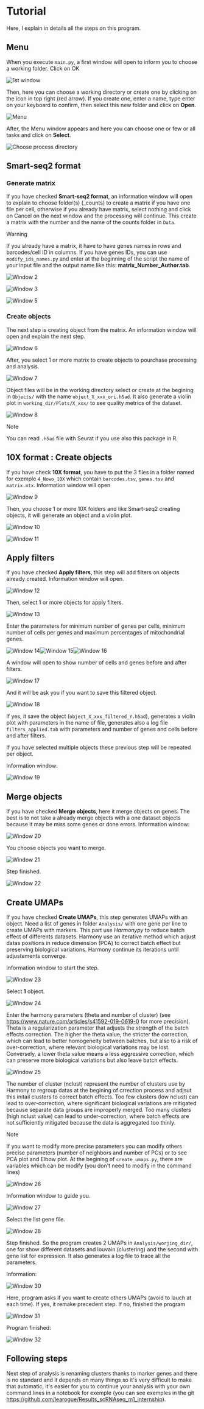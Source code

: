 # Tutorial

Here, I explain in details all the steps on this program.

## Menu
When you execute `main.py`, a first window will open to inform you to choose a working folder. Click on OK

![1st window](Images_tutorial/1.png)

Then, here you can choose a working directory or create one by clicking on the icon in top right (red arrow). If you create one, enter a name, type enter on your keyboard to confirm, then select this new folder and click on **Open**.

![Menu](Images_tutorial/2.png)

After, the Menu window appears and here you can choose one or few or all tasks and click on **Select**.

![Choose process directory](Images_tutorial/3.png)

## Smart-seq2 format

### Generate matrix
If you have checked **Smart-seq2 format**, an information window will open to explain to choose folder(s) (_counts) to create a matrix if you have one file per cell, otherwise if you already have matrix, select nothing and click on Cancel on the next window and the processing will continue. This create a matrix with the number and the name of the counts folder in `Data`.

 >[!WARNING]
 > If you already have a matrix, it have to have genes names in rows and barcodes/cell ID in columns. If you have genes IDs, you can use `modify_ids_names.py` and enter at the beginning of the script the name of your input file and the output name like this: **matrix_Number_Author.tab**.

![Window 2](Images_tutorial/4.png) 

![Window 3](Images_tutorial/6.png)

![Window 5](Images_tutorial/7.png)

### Create objects
The next step is creating object from the matrix. An information window will open and explain the next step.

![Window 6](Images_tutorial/8.png)

After, you select 1 or more matrix to create objects to pourchase processing and analysis.

![Window 7](Images_tutorial/10bis.png)

Object files will be in the working directory select or create at the begining in `Objects/` with the name `object_X_xxx_ori.h5ad`. It also generate a violin plot in `working_dir/Plots/X_xxx/` to see quality metrics of the dataset.

![Window 8](Images_tutorial/11.png)

  > [!NOTE] 
  > You can read `.h5ad` file with Seurat if you use also this package in R.

## 10X format : Create objects
If you have check **10X format**, you have to put the 3 files in a folder named for exemple `4_Nowo_10X` which contain `barcodes.tsv`, `genes.tsv` and `matrix.mtx`.
Information window will open

![Window 9](Images_tutorial/12.png)

Then, you choose 1 or more 10X folders and like Smart-seq2 creating objects, it will generate an object and a violin plot.

![Window 10](Images_tutorial/13.png)

![Window 11](Images_tutorial/14.png)

## Apply filters
If you have checked **Apply filters**, this step will add filters on objects already created.
Information window will open.

![Window 12](Images_tutorial/15.png)

Then, select 1 or more objects for apply filters.

![Window 13](Images_tutorial/16.png)

Enter the parameters for minimum number of genes per cells, minimum number of cells per genes and maximum percentages of mitochondrial genes.

![Window 14](Images_tutorial/17.png)![Window 15](Images_tutorial/18.png)![Window 16](Images_tutorial/19.png)

A window will open to show number of cells and genes before and after filters.

![Window 17](Images_tutorial/20.png)

And it will be ask you if you want to save this filtered object.

![Window 18](Images_tutorial/21.png)

If yes, it save the object (`object_X_xxx_filtered_Y.h5ad`), generates a violin plot with parameters in the name of file, generates also a log file `filters_applied.tab` with parameters and number of genes and cells before and after filters.

If you have selected multiple objects these previous step will be repeated per object.

Information window:

![Window 19](Images_tutorial/22.png)

## Merge objects
If you have checked **Merge objects**, here it merge objects on genes. The best is to not take a already merge objects with a one dataset objects because it may be miss some genes or done errors.
Information window:

![Window 20](Images_tutorial/23.png)

You choose objects you want to merge.

![Window 21](Images_tutorial/24.png)

Step finished.

![Window 22](Images_tutorial/25.png)

## Create UMAPs
If you have checked **Create UMAPs**, this step generates UMAPs with an object. Need a list of genes in folder `Analysis/` with one gene per line to create UMAPs with markers. This part use _Harmonypy_ to reduce batch effect of differents datasets. Harmony use an iterative method which adjust datas positions in reduce dimension (PCA) to correct batch effect but preserving biological variations. Harmony continue its iterations until adjustements converge.

Information window to start the step.

![Window 23](Images_tutorial/26.png)

Select **1** object.

![Window 24](Images_tutorial/27.png)

Enter the harmony parameters (theta and number of cluster) (see https://www.nature.com/articles/s41592-019-0619-0 for more precision). 
Theta is a regularization parameter that adjusts the strength of the batch effects correction. The higher the theta value, the stricter the correction, which can lead to better homogeneity between batches, but also to a risk of over-correction, where relevant biological variations may be lost. Conversely, a lower theta value means a less aggressive correction, which can preserve more biological variations but also leave batch effects.

![Window 25](Images_tutorial/28.png)

The number of cluster (nclust) represent the number of clusters use by Harmony to regroup datas at the begining of crrection process and adjsut this initail clusters to correct batch effects. Too few clusters (low nclust) can lead to over-correction, where significant biological variations are mitigated because separate data groups are improperly merged. Too many clusters (high nclust value) can lead to under-correction, where batch effects are not sufficiently mitigated because the data is aggregated too thinly.

  > [!NOTE] 
  > If you want to modify more precise parameters you can modify others precise parameters (number of neighbors and number of PCs) or to see PCA plot and Elbow plot. At the begining of `create_umaps.py`, there are variables which can be modify (you don't need to modify in the command lines)

![Window 26](Images_tutorial/29.png)

Information window to guide you.

![Window 27](Images_tutorial/30.png)

Select the list gene file.

![Window 28](Images_tutorial/31.png)

Step finished. So the program creates 2 UMAPs in `Analysis/worjing_dir/`, one for show different datasets and louvain (clustering) and the second with gene list for expression. It also generates a log file to trace all the parameters.

Information:

![Window 30](Images_tutorial/32.png)

Here, program asks if you want to create others UMAPs (avoid to lauch at each time). If yes, it remake precedent step. If no, finished the program 

![Window 31](Images_tutorial/33.png)

Program finished:

![Window 32](Images_tutorial/34.png)

## Following steps

Next step of analysis is renaming clusters thanks to marker genes and there is no standard and it depends on many things so it's very difficult to make that automatic, it's easier for you to continue your analysis with your own command lines in a notebook for exemple (you can see exemples in the git https://github.com/learogue/Results_scRNAseq_m1_internship).
